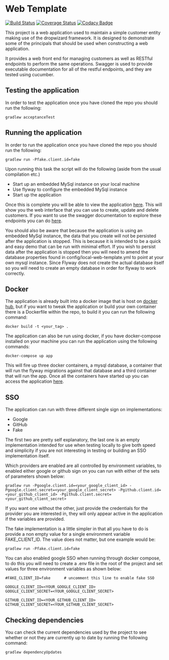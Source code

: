 # Web Template

[![Build Status](https://travis-ci.org/michaelruocco/dropwizard-web-template.svg?branch=master)](https://travis-ci.org/michaelruocco/dropwizard-web-template)
[![Coverage Status](https://coveralls.io/repos/github/michaelruocco/dropwizard-web-template/badge.svg?branch=master)](https://coveralls.io/github/michaelruocco/dropwizard-web-template?branch=master)
[![Codacy Badge](https://api.codacy.com/project/badge/Grade/66aa2b36d38d4e28a1c9440fce23266f)](https://www.codacy.com/app/michael-ruocco/dropwizard-web-template?utm_source=github.com&amp;utm_medium=referral&amp;utm_content=michaelruocco/dropwizard-web-template&amp;utm_campaign=Badge_Grade)

This project is a web application used to maintain a simple customer entity making use of the dropwizard framework.
It is designed to demonstrate some of the principals that should be used when constructing a web application.

It provides a web front end for managing customers as well as RESTful endpoints to perform the same operations.
Swagger is used to provide executable documentation for all of the restful endpoints, and they are tested using cucumber.

## Testing the application

In order to test the application once you have cloned the repo you should run the following:

```
gradlew acceptanceTest
```

## Running the application

In order to run the application once you have cloned the repo you should run the following:

```
gradlew run -Pfake.client.id=fake
```

Upon running this task the script will do the following (aside from the usual compilation etc.)

* Start up an embedded MySql instance on your local machine
* Use flyway to configure the embedded MySql instance
* Start up the application

Once this is complete you will be able to view the application [here](http://localhost:8090/). 
This will show you the web interface that you can use to create, update and delete customers. If you want to
use the swagger documentation to explore these endpoints you can do [here](http://localhost:8090/swagger).

You should also be aware that because the application is using an embedded MySql instance, the data that you create will
not be persisted after the application is stopped. This is because it is intended to be a quick and easy demo that can be
run with minimal effort. If you wish to persist data after the application is stopped then you will need to amend the
database properties found in config/local-web-template.yml to point at your own mysql instance. Since Flyway does not
create the actual database itself so you will need to create an empty database in order for flyway to work correctly.

## Docker

The application is already built into a docker image that is host on [docker hub](https://hub.docker.com/r/michaelruocco/web-template/),
but if you want to tweak the application or build your own container there is a Dockerfile within the
repo, to build it you can run the following command:

```
docker build -t <your_tag> .
```

The application can also be run using docker, if you have docker-compose installed on your
machine you can run the application using the following commands:

```
docker-compose up app
```

This will fire up three docker containers, a mysql database, a container that will run the flyway
migrations against that database and a third container that will run the app. Once all the containers
have started up you can access the application [here](http://localhost:8090/).

## SSO

The application can run with three different single sign on implementations:

* Google
* GitHub
* Fake

The first two are pretty self explanatory, the last one is an empty implementation intended
for use when testing locally to give both speed and simplicity if you are not interesting in testing
or building an SSO implementation itself.

Which providers are enabled are all controlled by environment variables, to enabled either google or
github sign on you can run with either of the sets of parameters shown below:

```
gradlew run -Pgoogle.client.id=<your_google_client_id> -Pgoogle.client.secret=<your_google_client_secret> -Pgithub.client.id=<your_github_client_id> -Pgithub.client.secret=<your_github_client_secret>
```

If you want one without the other, just provide the credentials for the provider you are interested in,
they will only appear active in the application if the variables are provided.

The fake implementation is a little simpler in that all you have to do is provide a non empty value for
a single environment variable FAKE_CLIENT_ID. The value does not matter, but one example would be:

```
gradlew run -Pfake.client.id=fake
```

You can also enabled google SSO when running through docker compose, to do this you will need to
create a .env file in the root of the project and set values for three environment variables as shown
below:

```
#FAKE_CLIENT_ID=fake      # uncomment this line to enable fake SSO

GOOGLE_CLIENT_ID=<YOUR_GOOGLE_CLIENT_ID>
GOOGLE_CLIENT_SECRET=<YOUR_GOOGLE_CLIENT_SECRET>

GITHUB_CLIENT_ID=<YOUR_GITHUB_CLIENT_ID>
GITHUB_CLIENT_SECRET=<YOUR_GITHUB_CLIENT_SECRET>
```

## Checking dependencies

You can check the current dependencies used by the project to see whether
or not they are currently up to date by running the following command:

```
gradlew dependencyUpdates
```